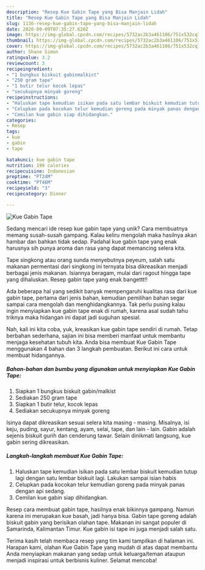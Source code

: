 ```yaml
---
description: "Resep Kue Gabin Tape yang Bisa Manjain Lidah"
title: "Resep Kue Gabin Tape yang Bisa Manjain Lidah"
slug: 1136-resep-kue-gabin-tape-yang-bisa-manjain-lidah
date: 2020-09-09T07:35:27.620Z
image: https://img-global.cpcdn.com/recipes/5732ac2b3a461106/751x532cq70/kue-gabin-tape-foto-resep-utama.jpg
thumbnail: https://img-global.cpcdn.com/recipes/5732ac2b3a461106/751x532cq70/kue-gabin-tape-foto-resep-utama.jpg
cover: https://img-global.cpcdn.com/recipes/5732ac2b3a461106/751x532cq70/kue-gabin-tape-foto-resep-utama.jpg
author: Shane Simon
ratingvalue: 3.2
reviewcount: 3
recipeingredient:
- "1 bungkus biskuit gabinmalkist"
- "250 gram tape"
- "1 butir telur kocok lepas"
- "secukupnya minyak goreng"
recipeinstructions:
- "Haluskan tape kemudian isikan pada satu lembar biskuit kemudian tutup lagi dengan satu lembar biskuit lagi. Lakukan sampai isian habis"
- "Celupkan pada kocokan telur kemudian goreng pada minyak panas dengan api sedang."
- "Cemilan kue gabin siap dihidangkan."
categories:
- Resep
tags:
- kue
- gabin
- tape

katakunci: kue gabin tape 
nutrition: 199 calories
recipecuisine: Indonesian
preptime: "PT24M"
cooktime: "PT46M"
recipeyield: "3"
recipecategory: Dinner

---
```



![Kue Gabin Tape](https://img-global.cpcdn.com/recipes/5732ac2b3a461106/751x532cq70/kue-gabin-tape-foto-resep-utama.jpg)

Sedang mencari ide resep kue gabin tape yang unik? Cara membuatnya memang susah-susah gampang. Kalau keliru mengolah maka hasilnya akan hambar dan bahkan tidak sedap. Padahal kue gabin tape yang enak harusnya sih punya aroma dan rasa yang dapat memancing selera kita.

Tape singkong atau orang sunda menyebutnya peyeum, salah satu makanan permentasi dari singkong ini ternyata bisa dikreasikan menjadi berbagai jenis makanan. Isiannya beragam, mulai dari ragout hingga tape yang dihaluskan. Resep gabin tape yang enak bangettt!!

Ada beberapa hal yang sedikit banyak mempengaruhi kualitas rasa dari kue gabin tape, pertama dari jenis bahan, kemudian pemilihan bahan segar sampai cara mengolah dan menghidangkannya. Tak perlu pusing kalau ingin menyiapkan kue gabin tape enak di rumah, karena asal sudah tahu triknya maka hidangan ini dapat jadi suguhan spesial.


Nah, kali ini kita coba, yuk, kreasikan kue gabin tape sendiri di rumah. Tetap berbahan sederhana, sajian ini bisa memberi manfaat untuk membantu menjaga kesehatan tubuh kita. Anda bisa membuat Kue Gabin Tape menggunakan 4 bahan dan 3 langkah pembuatan. Berikut ini cara untuk membuat hidangannya.

<!--inarticleads1-->

##### Bahan-bahan dan bumbu yang digunakan untuk menyiapkan Kue Gabin Tape:

1. Siapkan 1 bungkus biskuit gabin/malkist
1. Sediakan 250 gram tape
1. Siapkan 1 butir telur, kocok lepas
1. Sediakan secukupnya minyak goreng


Isinya dapat dikreasikan sesuai selera kita masing - masing. Misalnya, isi keju, puding, sayur, kentang, ayam, selai, tape, dan lain - lain. Gabin adalah sejenis biskuit gurih dan cenderung tawar. Selain dinikmati langsung, kue gabin sering dikreasikan. 

<!--inarticleads2-->

##### Langkah-langkah membuat Kue Gabin Tape:

1. Haluskan tape kemudian isikan pada satu lembar biskuit kemudian tutup lagi dengan satu lembar biskuit lagi. Lakukan sampai isian habis
1. Celupkan pada kocokan telur kemudian goreng pada minyak panas dengan api sedang.
1. Cemilan kue gabin siap dihidangkan.


Resep cara membuat gabin tape, hasilnya enak bikinnya gampang. Namun karena ini merupakan kue basah, jadi hanya bisa. Gabin tape goreng adalah biskuit gabin yang berisikan olahan tape. Makanan ini sangat populer di Samarinda, Kalimantan Timur. Kue gabin isi tape ini juga menjadi salah satu. 

Terima kasih telah membaca resep yang tim kami tampilkan di halaman ini. Harapan kami, olahan Kue Gabin Tape yang mudah di atas dapat membantu Anda menyiapkan makanan yang sedap untuk keluarga/teman ataupun menjadi inspirasi untuk berbisnis kuliner. Selamat mencoba!
